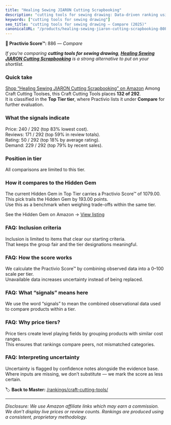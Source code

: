 ```yaml
---
title: "Healing Sewing JIARON Cutting Scrapbooking"
description: "cutting tools for sewing drawing: Data-driven ranking using the Practivio Score™. Positioned by quality, value, demand, findability, momentum."
keywords: ["cutting tools for sewing drawing"]
seo_title: "cutting tools for sewing drawing — Compare (2025)"
canonicalURL: "/products/healing-sewing-jiaron-cutting-scrapbooking-B0F1Y9WWLW/"
---
```


**🛒 Practivio Score™:** 886 — _Compare_


*If you're comparing **cutting tools for sewing drawing**, **[Healing Sewing JIARON Cutting Scrapbooking](https://www.amazon.com/dp/B0F1Y9WWLW?tag=practivio-20)** is a strong alternative to put on your shortlist.*
### Quick take
[Shop “Healing Sewing JIARON Cutting Scrapbooking” on Amazon](https://www.amazon.com/dp/B0F1Y9WWLW?tag=practivio-20)
Among Craft Cutting Toolses, this Craft Cutting Tools places **132 of 292**.  
It is classified in the **Top Tier tier**, where Practivio lists it under **Compare** for further evaluation.

### What the signals indicate
Price: 240 / 292 (top 83% lowest cost).  
Reviews: 171 / 292 (top 59% in review totals).  
Rating: 50 / 292 (top 18% by average rating).  
Demand: 229 / 292 (top 79% by recent sales).

### Position in tier
All comparisons are limited to this tier.

### How it compares to the Hidden Gem
The current Hidden Gem in Top Tier carries a Practivio Score™ of 1079.00.  
This pick trails the Hidden Gem by 193.00 points.  
Use this as a benchmark when weighing trade-offs within the same tier.  

See the Hidden Gem on Amazon → [View listing](https://www.amazon.com/dp/B016LDV41S?tag=practivio-20)

### FAQ: Inclusion criteria
Inclusion is limited to items that clear our starting criteria.  
That keeps the group fair and the tier designations meaningful.

### FAQ: How the score works
We calculate the Practivio Score™ by combining observed data into a 0–100 scale per tier.  
Unavailable data increases uncertainty instead of being replaced.

### FAQ: What “signals” means here
We use the word “signals” to mean the combined observational data used to compare products within a tier.

### FAQ: Why price tiers?
Price tiers create level playing fields by grouping products with similar cost ranges.  
This ensures that rankings compare peers, not mismatched categories.

### FAQ: Interpreting uncertainty
Uncertainty is flagged by confidence notes alongside the evidence base.  
Where inputs are missing, we don’t substitute — we mark the score as less certain.

<!-- Missing template for Compare/CompareWithinPriceClass -->


🏷️ **Back to Master:** [/rankings/craft-cutting-tools/](/rankings/craft-cutting-tools/)

---
_Disclosure: We use Amazon affiliate links which may earn a commission. We don’t display live prices or review counts. Rankings are produced using a consistent, proprietary methodology._
